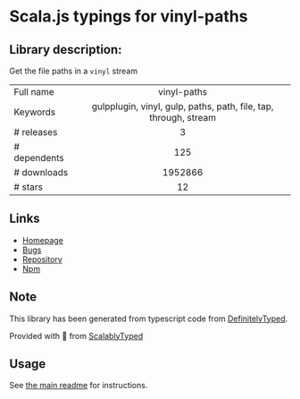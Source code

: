 
# Scala.js typings for vinyl-paths


## Library description:
Get the file paths in a `vinyl` stream

|                    |                 |
| ------------------ | :-------------: |
| Full name          | vinyl-paths |
| Keywords           | gulpplugin, vinyl, gulp, paths, path, file, tap, through, stream |
| # releases         | 3 |
| # dependents       | 125 |
| # downloads        | 1952866 |
| # stars            | 12 |

## Links
- [Homepage](https://github.com/sindresorhus/vinyl-paths#readme)
- [Bugs](https://github.com/sindresorhus/vinyl-paths/issues)
- [Repository](https://github.com/sindresorhus/vinyl-paths)
- [Npm](https://www.npmjs.com/package/vinyl-paths)
    


## Note
This library has been generated from typescript code from [DefinitelyTyped](https://definitelytyped.org).

Provided with :purple_heart: from [ScalablyTyped](https://github.com/oyvindberg/ScalablyTyped)

## Usage
See [the main readme](../../readme.md) for instructions.


